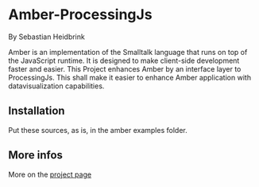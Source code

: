 Amber-ProcessingJs
=====

By Sebastian Heidbrink

Amber is an implementation of the Smalltalk language that runs on top of the JavaScript runtime. It is designed to make client-side development faster and easier.
This Project enhances Amber by an interface layer to ProcessingJs. This shall make it easier to enhance Amber application with datavisualization capabilities.

Installation
--------

Put these sources, as is, in the amber examples folder.

More infos
----------

More on the [project page](http://amber-lang.net)